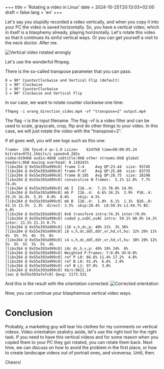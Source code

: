 +++
title = 'Rotating a video in Linux'
date = 2024-10-25T20:13:03+02:00
draft = false
lang = 'en'
+++

Let's say you stupidly recorded a video vertically, and when you copy it into your PC the video is saved horizontally. So, you have a vertical video, which in itself is a blasphemy already, playing horizontally. Let's rotate this video so that it continues its sinful vertical ways. Or you can get yourself a visit to the neck doctor. After me.

![Vertical video rotated wrongly](/img/video_wrong.png)

Let's use the wonderful ffmpeg.

There is the so-called transpose parameter that you can pass:
```
0 = 90° CounterClockwise and Vertical Flip (default) 
1 = 90° Clockwise 
2 = 90° CounterClockwise
3 = 90° Clockwise and Vertical Flip
```
In our case, we want to rotate counter clockwise one time:

```CLI
ffmpeg -i wrong_direction_video.mp4 -vf "transpose=2" output.mp4
```

The flag -i is the input filename. The flag -vf is a video filter and can be used to scale, grayscale, crop, flip and do other things to your video. In this case, we will just rotate the video with the "transpose=2".

If all goes well, you will see logs such as this one:
```
frame=  156 fps=8.4 q=-1.0 Lsize=    6247kB time=00:00:05.24 bitrate=9751.1kbits/s speed=0.282x    
video:6194kB audio:46kB subtitle:0kB other streams:0kB global headers:0kB muxing overhead: 0.110241%
[libx264 @ 0x55e393a999c0] frame I:4     Avg QP:23.44  size: 93745
[libx264 @ 0x55e393a999c0] frame P:47    Avg QP:25.88  size: 63735
[libx264 @ 0x55e393a999c0] frame B:105   Avg QP:28.75  size: 28298
[libx264 @ 0x55e393a999c0] consecutive B-frames:  5.1% 12.8%  7.7% 74.4%
[libx264 @ 0x55e393a999c0] mb I  I16..4:  7.1% 78.0% 14.9%
[libx264 @ 0x55e393a999c0] mb P  I16..4:  6.6% 34.2%  3.9%  P16..4: 29.2% 16.4%  5.3%  0.0%  0.0%    skip: 4.5%
[libx264 @ 0x55e393a999c0] mb B  I16..4:  1.8%  6.1%  1.1%  B16..8: 43.1% 13.5%  2.3%  direct: 3.5%  skip:28.4%  L0:50.5% L1:44.7% BI: 4.8%
[libx264 @ 0x55e393a999c0] 8x8 transform intra:74.3% inter:70.0%
[libx264 @ 0x55e393a999c0] coded y,uvDC,uvAC intra: 59.1% 60.9% 14.2% inter: 21.5% 21.1% 0.7%
[libx264 @ 0x55e393a999c0] i16 v,h,dc,p: 40% 21%  3% 36%
[libx264 @ 0x55e393a999c0] i8 v,h,dc,ddl,ddr,vr,hd,vl,hu: 32% 26% 11%  4%  5%  5%  6%  5%  6%
[libx264 @ 0x55e393a999c0] i4 v,h,dc,ddl,ddr,vr,hd,vl,hu: 38% 20% 12%  5%  5%  5%  5%  5%  4%
[libx264 @ 0x55e393a999c0] i8c dc,h,v,p: 49% 19% 24%  8%
[libx264 @ 0x55e393a999c0] Weighted P-Frames: Y:0.0% UV:0.0%
[libx264 @ 0x55e393a999c0] ref P L0: 66.6% 11.4% 17.2%  4.8%
[libx264 @ 0x55e393a999c0] ref B L0: 91.4%  6.6%  2.0%
[libx264 @ 0x55e393a999c0] ref B L1: 97.0%  3.0%
[libx264 @ 0x55e393a999c0] kb/s:9621.14
[aac @ 0x55e393afefc0] Qavg: 1173.531
```
And this is the result with the orientation corrected:
![Corrected orientation](/img/video_corrected.png)

Now, you can continue your blasphemous vertical video ways.

# Conclusion
Probably, a marketing guy will tear his clothes for my comments on vertical videos. Video orientation zealotry aside, let's use the right tool for the right task. If you need to have this vertical videos and for some reason when you copied them to your PC they got rotated, you can rotate them back. Next time, we can discuss on how to avoid the problem in the first place, or how to create landscape videos out of portrait ones, and viceversa. Until, then.

Cheers!
